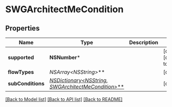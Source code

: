 # SWGArchitectMeCondition

## Properties
Name | Type | Description | Notes
------------ | ------------- | ------------- | -------------
**supported** | **NSNumber*** |  | [optional] [default to @0]
**flowTypes** | **NSArray&lt;NSString*&gt;*** |  | [optional] 
**subConditions** | [**NSDictionary&lt;NSString*, SWGArchitectMeCondition&gt;***](SWGArchitectMeCondition.md) |  | [optional] 

[[Back to Model list]](../README.md#documentation-for-models) [[Back to API list]](../README.md#documentation-for-api-endpoints) [[Back to README]](../README.md)


